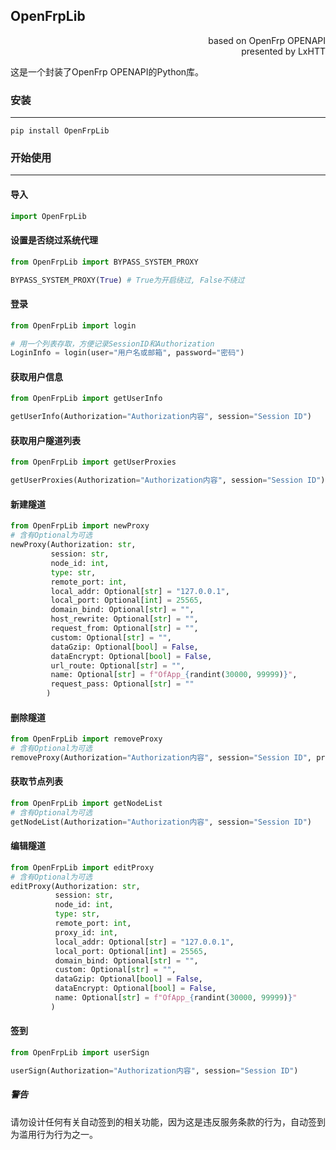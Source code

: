 ## OpenFrpLib
<p align="right">based on OpenFrp OPENAPI<br>presented by LxHTT</p>

这是一个封装了OpenFrp OPENAPI的Python库。

### 安装
___
```command
pip install OpenFrpLib
```

### 开始使用  
___
#### 导入  
```python
import OpenFrpLib
```
#### 设置是否绕过系统代理  
```python
from OpenFrpLib import BYPASS_SYSTEM_PROXY

BYPASS_SYSTEM_PROXY(True) # True为开启绕过, False不绕过
```
#### 登录  
```python
from OpenFrpLib import login

# 用一个列表存取，方便记录SessionID和Authorization
LoginInfo = login(user="用户名或邮箱", password="密码")
```
#### 获取用户信息  
```python
from OpenFrpLib import getUserInfo

getUserInfo(Authorization="Authorization内容", session="Session ID")
```
#### 获取用户隧道列表  
```python
from OpenFrpLib import getUserProxies

getUserProxies(Authorization="Authorization内容", session="Session ID")
```
#### 新建隧道  
```python
from OpenFrpLib import newProxy
# 含有Optional为可选
newProxy(Authorization: str,
         session: str,
         node_id: int,
         type: str,
         remote_port: int,
         local_addr: Optional[str] = "127.0.0.1",
         local_port: Optional[int] = 25565,
         domain_bind: Optional[str] = "",
         host_rewrite: Optional[str] = "",
         request_from: Optional[str] = "",
         custom: Optional[str] = "",
         dataGzip: Optional[bool] = False,
         dataEncrypt: Optional[bool] = False,
         url_route: Optional[str] = "",
         name: Optional[str] = f"OfApp_{randint(30000, 99999)}",
         request_pass: Optional[str] = ""
        )
```
#### 删除隧道  
```python
from OpenFrpLib import removeProxy
# 含有Optional为可选
removeProxy(Authorization="Authorization内容", session="Session ID", proxy_id="隧道ID")
```
#### 获取节点列表  
```python
from OpenFrpLib import getNodeList
# 含有Optional为可选
getNodeList(Authorization="Authorization内容", session="Session ID")
```
#### 编辑隧道  
```python
from OpenFrpLib import editProxy
# 含有Optional为可选
editProxy(Authorization: str,
          session: str,
          node_id: int,
          type: str,
          remote_port: int,
          proxy_id: int,
          local_addr: Optional[str] = "127.0.0.1",
          local_port: Optional[int] = 25565,
          domain_bind: Optional[str] = "",
          custom: Optional[str] = "",
          dataGzip: Optional[bool] = False,
          dataEncrypt: Optional[bool] = False,
          name: Optional[str] = f"OfApp_{randint(30000, 99999)}"
         )
```
#### 签到  
```python
from OpenFrpLib import userSign

userSign(Authorization="Authorization内容", session="Session ID")
```
##### 警告  
请勿设计任何有关自动签到的相关功能，因为这是违反服务条款的行为，自动签到为滥用行为行为之一。